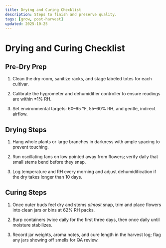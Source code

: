 ```yaml
---
title: Drying and Curing Checklist
description: Steps to finish and preserve quality.
tags: [grow, post-harvest]
updated: 2025-10-25
---
```


# Drying and Curing Checklist

## Pre-Dry Prep

1. Clean the dry room, sanitize racks, and stage labeled totes for each cultivar.

1. Calibrate the hygrometer and dehumidifier controller to ensure readings are within ±1% RH.

1. Set environmental targets: 60–65 °F, 55–60% RH, and gentle, indirect airflow.

## Drying Steps

1. Hang whole plants or large branches in darkness with ample spacing to prevent touching.

1. Run oscillating fans on low pointed away from flowers; verify daily that small stems bend before they snap.

1. Log temperature and RH every morning and adjust dehumidification if the dry takes longer than 10 days.

## Curing Steps

1. Once outer buds feel dry and stems *almost* snap, trim and place flowers into clean jars or bins at 62% RH packs.

1. Burp containers twice daily for the first three days, then once daily until moisture stabilizes.

1. Record jar weights, aroma notes, and cure length in the harvest log; flag any jars showing off smells for QA review.

